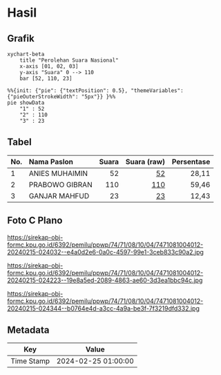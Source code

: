 # Hasil

## Grafik

```mermaid
xychart-beta
    title "Perolehan Suara Nasional"
    x-axis [01, 02, 03]
    y-axis "Suara" 0 --> 110
    bar [52, 110, 23]
```

```mermaid
%%{init: {"pie": {"textPosition": 0.5}, "themeVariables": {"pieOuterStrokeWidth": "5px"}} }%%
pie showData
    "1" : 52
    "2" : 110
    "3" : 23
```

## Tabel

| No. | Nama Paslon    | Suara | Suara (raw) | Persentase |
|:--- |:-------------- | -----:| -----------:| ----------:|
| 1   | ANIES MUHAIMIN | 52    | [52][p-1]   | 28,11      |
| 2   | PRABOWO GIBRAN | 110   | [110][p-2]  | 59,46      |
| 3   | GANJAR MAHFUD  | 23    | [23][p-3]   | 12,43      |


[p-1]: https://github.com/gigit-pemilu/pemilu-2024/blob/main/pilpres/hitung-suara/sub/74-sulawesi-tenggara/sub/71-kota-kendari/sub/08-kadia/sub/1004-wowawanggu/sub/012-tps/sub/paslon-1.txt
[p-2]: https://github.com/gigit-pemilu/pemilu-2024/blob/main/pilpres/hitung-suara/sub/74-sulawesi-tenggara/sub/71-kota-kendari/sub/08-kadia/sub/1004-wowawanggu/sub/012-tps/sub/paslon-2.txt
[p-3]: https://github.com/gigit-pemilu/pemilu-2024/blob/main/pilpres/hitung-suara/sub/74-sulawesi-tenggara/sub/71-kota-kendari/sub/08-kadia/sub/1004-wowawanggu/sub/012-tps/sub/paslon-3.txt

## Foto C Plano

https://sirekap-obj-formc.kpu.go.id/6392/pemilu/ppwp/74/71/08/10/04/7471081004012-20240215-024032--e4a0d2e6-0a0c-4597-99e1-3ceb833c90a2.jpg

https://sirekap-obj-formc.kpu.go.id/6392/pemilu/ppwp/74/71/08/10/04/7471081004012-20240215-024223--19e8a5ed-2089-4863-ae60-3d3ea1bbc94c.jpg

https://sirekap-obj-formc.kpu.go.id/6392/pemilu/ppwp/74/71/08/10/04/7471081004012-20240215-024344--b0764e4d-a3cc-4a9a-be3f-7f3219dfd332.jpg


## Metadata

| Key        | Value               |
| ---------- | ------------------- |
| Time Stamp | 2024-02-25 01:00:00 |



